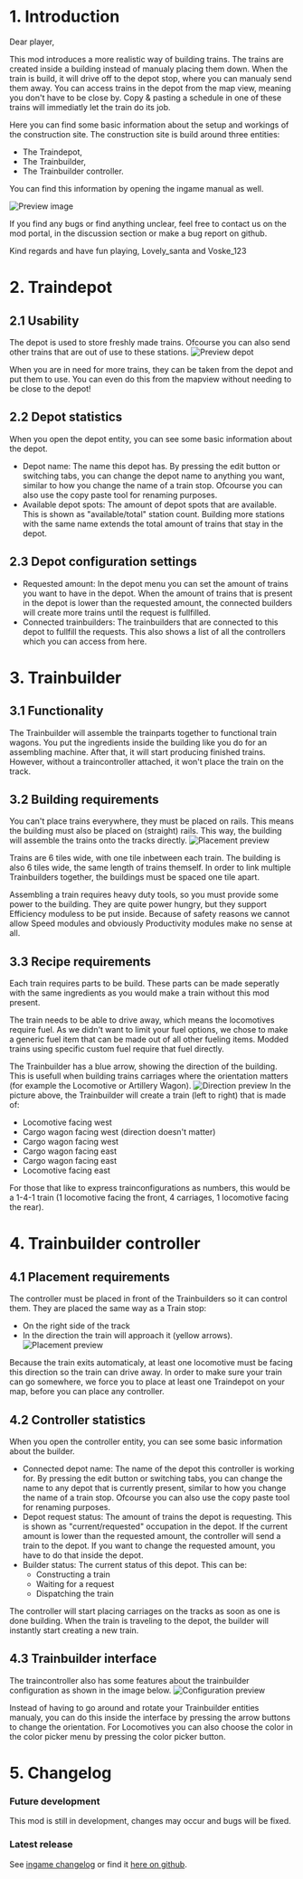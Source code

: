 # 1. Introduction
Dear player,

This mod introduces a more realistic way of building trains. The trains are created inside a building instead of manualy placing them down. When the train is build, it will drive off to the depot stop, where you can manualy send them away. You can access trains in the depot from the map view, meaning you don't have to be close by. Copy & pasting a schedule in one of these trains will immediatly let the train do its job.

Here you can find some basic information about the setup and workings of the construction site. The construction site is build around three entities:
  - The Traindepot,
  - The Trainbuilder,
  - The Trainbuilder controller.

You can find this information by opening the ingame manual as well.

![Preview image](https://raw.githubusercontent.com/voske123/FactorioMod-trainConstructionSite/master/graphics/screenshots/introduction-preview.png)

If you find any bugs or find anything unclear, feel free to contact us on the mod portal, in the discussion section or make a bug report on github.

Kind regards and have fun playing,
Lovely_santa and Voske_123

# 2. Traindepot
## 2.1 Usability
The depot is used to store freshly made trains. Ofcourse you can also send other trains that are out of use to these stations.
![Preview depot](https://raw.githubusercontent.com/voske123/FactorioMod-trainConstructionSite/master/graphics/screenshots/traindepot-creation.png)

When you are in need for more trains, they can be taken from the depot and put them to use. You can even do this from the mapview without needing to be close to the depot!

## 2.2 Depot statistics
When you open the depot entity, you can see some basic information about the depot.
  - Depot name: The name this depot has. By pressing the edit button or switching tabs, you can change the depot name to anything you want, similar to how you change the name of a train stop. Ofcourse you can also use the copy paste tool for renaming purposes.
  - Available depot spots: The amount of depot spots that are available. This is shown as "available/total" station count. Building more stations with the same name extends the total amount of trains that stay in the depot.

## 2.3 Depot configuration settings
  - Requested amount: In the depot menu you can set the amount of trains you want to have in the depot. When the amount of trains that is present in the depot is lower than the requested amount, the connected builders will create more trains until the request is fullfilled.
  - Connected trainbuilders: The trainbuilders that are connected to this depot to fullfill the requests. This also shows a list of all the controllers which you can access from here.

# 3. Trainbuilder
## 3.1 Functionality
The Trainbuilder will assemble the trainparts together to functional train wagons. You put the ingredients inside the building like you do for an assembling machine. After that, it will start producing finished trains. However, without a traincontroller attached, it won't place the train on the track.

## 3.2 Building requirements
You can't place trains everywhere, they must be placed on rails. This means the building must also be placed on (straight) rails. This way, the building will assemble the trains onto the tracks directly.
![Placement preview](https://raw.githubusercontent.com/voske123/FactorioMod-trainConstructionSite/master/graphics/screenshots/trainassembly-placement.png)

Trains are 6 tiles wide, with one tile inbetween each train. The building is also 6 tiles wide, the same length of trains themself. In order to link multiple Trainbuilders together, the buildings must be spaced one tile apart.

Assembling a train requires heavy duty tools, so you must provide some power to the building. They are quite power hungry, but they support Efficiency moduless to be put inside. Because of safety reasons we cannot allow Speed modules and obviously Productivity modules make no sense at all.

## 3.3 Recipe requirements
Each train requires parts to be build. These parts can be made seperatly with the same ingredients as you would make a train without this mod present.

The train needs to be able to drive away, which means the locomotives require fuel. As we didn't want to limit your fuel options, we chose to make a generic fuel item that can be made out of all other fueling items. Modded trains using specific custom fuel require that fuel directly.

The Trainbuilder has a blue arrow, showing the direction of the building. This is usefull when building trains carriages where the orientation matters (for example the Locomotive or Artillery Wagon).
![Direction preview](https://raw.githubusercontent.com/voske123/FactorioMod-trainConstructionSite/master/graphics/screenshots/trainassembly-direction.png)
In the picture above, the Trainbuilder will create a train (left to right) that is made of:
  - Locomotive facing west
  - Cargo wagon facing west (direction doesn't matter)
  - Cargo wagon facing west
  - Cargo wagon facing east
  - Cargo wagon facing east
  - Locomotive facing east

For those that like to express trainconfigurations as numbers, this would be a 1-4-1 train (1 locomotive facing the front, 4 carriages, 1 locomotive facing the rear).

# 4. Trainbuilder controller
## 4.1 Placement requirements
The controller must be placed in front of the Trainbuilders so it can control them. They are placed the same way as a Train stop:
  - On the right side of the track
  - In the direction the train will approach it (yellow arrows).
![Placement preview](https://raw.githubusercontent.com/voske123/FactorioMod-trainConstructionSite/master/graphics/screenshots/traincontroller-placement.png)

Because the train exits automaticaly, at least one locomotive must be facing this direction so the train can drive away. In order to make sure your train can go somewhere, we force you to place at least one Traindepot on your map, before you can place any controller.

## 4.2 Controller statistics
When you open the controller entity, you can see some basic information about the builder.
  - Connected depot name: The name of the depot this controller is working for. By pressing the edit button or switching tabs, you can change the name to any depot that is currently present, similar to how you change the name of a train stop. Ofcourse you can also use the copy paste tool for renaming purposes.
  - Depot request status: The amount of trains the depot is requesting. This is shown as "current/requested" occupation in the depot. If the current amount is lower than the requested amount, the controller will send a train to the depot. If you want to change the requested amount, you have to do that inside the depot.
  - Builder status: The current status of this depot. This can be:
    - Constructing a train
    - Waiting for a request
    - Dispatching the train

The controller will start placing carriages on the tracks as soon as one is done building. When the train is traveling to the depot, the builder will instantly start creating a new train.

## 4.3 Trainbuilder interface
The traincontroller also has some features about the trainbuilder configuration as shown in the image below.
![Configuration preview](https://raw.githubusercontent.com/voske123/FactorioMod-trainConstructionSite/master/graphics/screenshots/traincontroller-configuration.png)

Instead of having to go around and rotate your Trainbuilder entities manualy, you can do this inside the interface by pressing the arrow buttons to change the orientation. For Locomotives you can also choose the color in the color picker menu by pressing the color picker button.

# 5. Changelog
### Future development
This mod is still in development, changes may occur and bugs will be fixed.
### Latest release
See [ingame changelog](https://mods.factorio.com/mod/trainConstructionSite/changelog) or find it [here on github](https://github.com/voske123/FactorioMod-trainConstructionSite/blob/master/changelog.txt).
